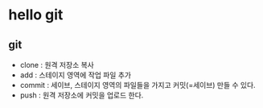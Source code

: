 # hello git

## git 

- clone : 원격 저장소 복사
- add : 스테이지 영역에 작업 파일 추가
- commit : 세이브, 스테이지 영역의 파일들을 가지고 커밋(=세이브) 만들 수 있다.
- push : 원격 저장소에 커밋을 업로드 한다.
